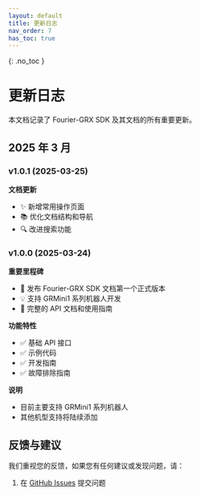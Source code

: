```yaml
---
layout: default
title: 更新日志
nav_order: 7
has_toc: true
---
```


{: .no_toc }

# 更新日志

本文档记录了 Fourier-GRX SDK 及其文档的所有重要更新。

## 2025 年 3 月

### v1.0.1 (2025-03-25)

**文档更新**
- ✨ 新增常用操作页面
- 📚 优化文档结构和导航
- 🔍 改进搜索功能

### v1.0.0 (2025-03-24)

**重要里程碑**
- 🎉 发布 Fourier-GRX SDK 文档第一个正式版本
- 💡 支持 GRMini1 系列机器人开发
- 📖 完整的 API 文档和使用指南

**功能特性**
- ✅ 基础 API 接口
- ✅ 示例代码
- ✅ 开发指南
- ✅ 故障排除指南

**说明**
- 目前主要支持 GRMini1 系列机器人
- 其他机型支持将陆续添加

## 反馈与建议

我们重视您的反馈，如果您有任何建议或发现问题，请：

1. 在 [GitHub Issues](https://github.com/FFTAI/Wiki-GRx-Deploy/issues) 提交问题
